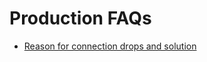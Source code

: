 # Production FAQs

* [Reason for connection drops and solution](trainings/frequent-connection-drops-to-instances.html)
